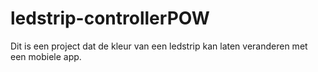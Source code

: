 # ledstrip-controllerPOW
Dit is een project dat de kleur van een ledstrip kan laten veranderen met een mobiele app.

